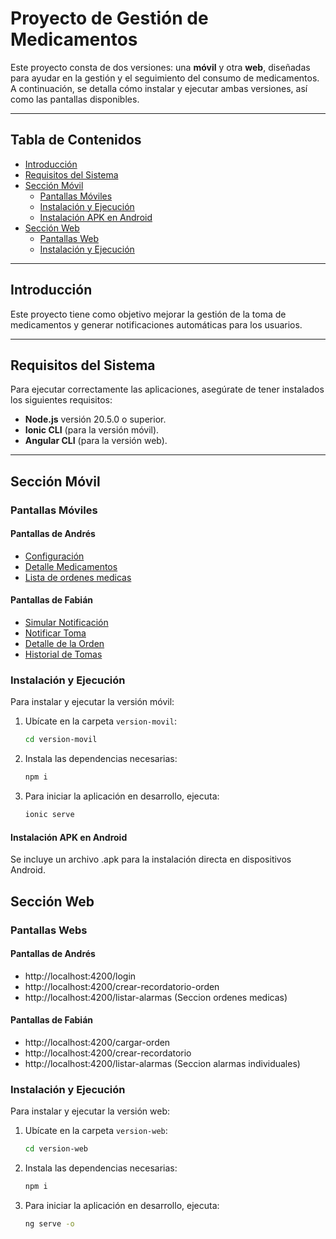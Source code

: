# Proyecto de Gestión de Medicamentos

Este proyecto consta de dos versiones: una **móvil** y otra **web**, diseñadas para ayudar en la gestión y el seguimiento del consumo de medicamentos. A continuación, se detalla cómo instalar y ejecutar ambas versiones, así como las pantallas disponibles.

---

## Tabla de Contenidos
- [Introducción](#introducción)
- [Requisitos del Sistema](#requisitos-del-sistema)
- [Sección Móvil](#sección-móvil)
  - [Pantallas Móviles](#pantallas-móviles)
  - [Instalación y Ejecución](#instalación-y-ejecución)
  - [Instalación APK en Android](#instalación-apk-en-android)
- [Sección Web](#sección-web)
  - [Pantallas Web](#pantallas-web)
  - [Instalación y Ejecución](#instalación-y-ejecución-web)

---

## Introducción

Este proyecto tiene como objetivo mejorar la gestión de la toma de medicamentos y generar notificaciones automáticas para los usuarios. 

---

## Requisitos del Sistema

Para ejecutar correctamente las aplicaciones, asegúrate de tener instalados los siguientes requisitos:

- **Node.js** versión 20.5.0 o superior.
- **Ionic CLI** (para la versión móvil).
- **Angular CLI** (para la versión web).

---

## Sección Móvil

### Pantallas Móviles

#### Pantallas de Andrés
- [Configuración](http://localhost:8100/configuracion)
- [Detalle Medicamentos](http://localhost:8100/detalle-medicamentos)
- [Lista de ordenes medicas](http://localhost:8100/tabs/tab1)

#### Pantallas de Fabián
- [Simular Notificación](http://localhost:8100/simular-notificacion)
- [Notificar Toma](http://localhost:8100/notificar-toma)
- [Detalle de la Orden](http://localhost:8100/detalle-orden)
- [Historial de Tomas](http://localhost:8100/historial-tomas)

### Instalación y Ejecución

Para instalar y ejecutar la versión móvil:

1. Ubícate en la carpeta `version-movil`:
   ```bash
   cd version-movil
   ```
2. Instala las dependencias necesarias:
   ```bash
   npm i
   ```
3. Para iniciar la aplicación en desarrollo, ejecuta:
   ```bash
   ionic serve
   ```

#### Instalación APK en Android
  Se incluye un archivo .apk para la instalación directa en dispositivos Android.



## Sección Web

### Pantallas Webs

#### Pantallas de Andrés
- http://localhost:4200/login
- http://localhost:4200/crear-recordatorio-orden
- http://localhost:4200/listar-alarmas (Seccion ordenes medicas)

#### Pantallas de Fabián
- http://localhost:4200/cargar-orden
- http://localhost:4200/crear-recordatorio
- http://localhost:4200/listar-alarmas (Seccion alarmas individuales)

### Instalación y Ejecución

Para instalar y ejecutar la versión web:

1. Ubícate en la carpeta `version-web`:
   ```bash
   cd version-web
   ```
2. Instala las dependencias necesarias:
   ```bash
   npm i
   ```
3. Para iniciar la aplicación en desarrollo, ejecuta:
   ```bash
   ng serve -o
   ```

